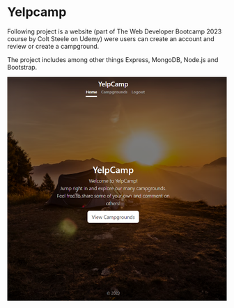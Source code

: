 # Yelpcamp

Following project is a website (part of The Web Developer Bootcamp 2023 course by Colt Steele on Udemy) were users can create an account and review or create a campground.

The project includes among other things Express, MongoDB, Node.js and Bootstrap.

<img src="images/frontpage.png" alt="Frontpage">

## 
